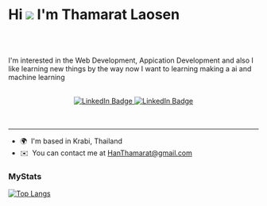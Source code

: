 Hi ![](https://user-images.githubusercontent.com/18350557/176309783-0785949b-9127-417c-8b55-ab5a4333674e.gif) I'm Thamarat Laosen
=======================================================================================================================================
<br>
<br>

I'm interested in the Web Development, Appication Development and also I like learning new things by the way now I want to learning making a ai and machine learning

<br>

<div class ="badges" align="center">
  <a href="https://www.facebook.com/thamarat.laosen">
    <img src="https://img.shields.io/badge/facebook-blue?style=for-the-badge&logo=facebook&logoColor=white" alt="LinkedIn Badge"/>
  </a>
  
  <a href="https://www.instagram.com/han.thamarat/">
    <img src="https://img.shields.io/badge/instagram-purple?style=for-the-badge&logo=instagram&logoColor=white" alt="LinkedIn Badge"/>
  </a>
</div>

<div id="badges" align="center">
  <img src="https://komarev.com/ghpvc/?username=HanThamarat&style=flat-square&color=blue" alt=""/>
</div>
<br>
<br>

---------------------
* 🌍  I'm based in Krabi, Thailand
* ✉️  You can contact me at [HanThamarat@gmail.com](mailto:HanThamarat@gmail.com)

### MyStats
[![Top Langs](https://github-readme-stats.vercel.app/api/top-langs/?username=HanThamarat&layout=compact&theme=vision-friendly-dark)](https://github.com/anuraghazra/github-readme-stats)

<!--START_SECTION:waka-->
<!--END_SECTION:waka-->
